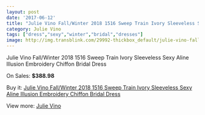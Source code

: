 ```yaml
---
layout: post
date: '2017-06-12'
title: "Julie Vino Fall/Winter 2018 1516 Sweep Train Ivory Sleeveless Sexy Aline Illusion Embroidery Chiffon Bridal Dress"
category: Julie Vino
tags: ["dress","sexy","winter","bridal","dresses"]
image: http://img.transblink.com/29992-thickbox_default/julie-vino-fall-winter-2018-1516-sweep-train-ivory-sleeveless-sexy-aline-illusion-embroidery-chiffon-bridal-dress.jpg
---
```

Julie Vino Fall/Winter 2018 1516 Sweep Train Ivory Sleeveless Sexy Aline Illusion Embroidery Chiffon Bridal Dress

On Sales: **$388.98**
<a href="https://www.transblink.com/en/julie-vino/10102-julie-vino-fall-winter-2018-1516-sweep-train-ivory-sleeveless-sexy-aline-illusion-embroidery-chiffon-bridal-dress.html"><amp-img layout="responsive" width="600" height="600" src="//img.transblink.com/29992-thickbox_default/julie-vino-fall-winter-2018-1516-sweep-train-ivory-sleeveless-sexy-aline-illusion-embroidery-chiffon-bridal-dress.jpg" alt="Julie Vino Fall/Winter 2018 1516 Sweep Train Ivory Sleeveless Sexy Aline Illusion Embroidery Chiffon Bridal Dress 0" /></a>
<a href="https://www.transblink.com/en/julie-vino/10102-julie-vino-fall-winter-2018-1516-sweep-train-ivory-sleeveless-sexy-aline-illusion-embroidery-chiffon-bridal-dress.html"><amp-img layout="responsive" width="600" height="600" src="//img.transblink.com/29997-thickbox_default/julie-vino-fall-winter-2018-1516-sweep-train-ivory-sleeveless-sexy-aline-illusion-embroidery-chiffon-bridal-dress.jpg" alt="Julie Vino Fall/Winter 2018 1516 Sweep Train Ivory Sleeveless Sexy Aline Illusion Embroidery Chiffon Bridal Dress 1" /></a>
<a href="https://www.transblink.com/en/julie-vino/10102-julie-vino-fall-winter-2018-1516-sweep-train-ivory-sleeveless-sexy-aline-illusion-embroidery-chiffon-bridal-dress.html"><amp-img layout="responsive" width="600" height="600" src="//img.transblink.com/29996-thickbox_default/julie-vino-fall-winter-2018-1516-sweep-train-ivory-sleeveless-sexy-aline-illusion-embroidery-chiffon-bridal-dress.jpg" alt="Julie Vino Fall/Winter 2018 1516 Sweep Train Ivory Sleeveless Sexy Aline Illusion Embroidery Chiffon Bridal Dress 2" /></a>
<a href="https://www.transblink.com/en/julie-vino/10102-julie-vino-fall-winter-2018-1516-sweep-train-ivory-sleeveless-sexy-aline-illusion-embroidery-chiffon-bridal-dress.html"><amp-img layout="responsive" width="600" height="600" src="//img.transblink.com/29995-thickbox_default/julie-vino-fall-winter-2018-1516-sweep-train-ivory-sleeveless-sexy-aline-illusion-embroidery-chiffon-bridal-dress.jpg" alt="Julie Vino Fall/Winter 2018 1516 Sweep Train Ivory Sleeveless Sexy Aline Illusion Embroidery Chiffon Bridal Dress 3" /></a>
<a href="https://www.transblink.com/en/julie-vino/10102-julie-vino-fall-winter-2018-1516-sweep-train-ivory-sleeveless-sexy-aline-illusion-embroidery-chiffon-bridal-dress.html"><amp-img layout="responsive" width="600" height="600" src="//img.transblink.com/29994-thickbox_default/julie-vino-fall-winter-2018-1516-sweep-train-ivory-sleeveless-sexy-aline-illusion-embroidery-chiffon-bridal-dress.jpg" alt="Julie Vino Fall/Winter 2018 1516 Sweep Train Ivory Sleeveless Sexy Aline Illusion Embroidery Chiffon Bridal Dress 4" /></a>
<a href="https://www.transblink.com/en/julie-vino/10102-julie-vino-fall-winter-2018-1516-sweep-train-ivory-sleeveless-sexy-aline-illusion-embroidery-chiffon-bridal-dress.html"><amp-img layout="responsive" width="600" height="600" src="//img.transblink.com/29993-thickbox_default/julie-vino-fall-winter-2018-1516-sweep-train-ivory-sleeveless-sexy-aline-illusion-embroidery-chiffon-bridal-dress.jpg" alt="Julie Vino Fall/Winter 2018 1516 Sweep Train Ivory Sleeveless Sexy Aline Illusion Embroidery Chiffon Bridal Dress 5" /></a>

Buy it: [Julie Vino Fall/Winter 2018 1516 Sweep Train Ivory Sleeveless Sexy Aline Illusion Embroidery Chiffon Bridal Dress](https://www.transblink.com/en/julie-vino/10102-julie-vino-fall-winter-2018-1516-sweep-train-ivory-sleeveless-sexy-aline-illusion-embroidery-chiffon-bridal-dress.html "Julie Vino Fall/Winter 2018 1516 Sweep Train Ivory Sleeveless Sexy Aline Illusion Embroidery Chiffon Bridal Dress")

View more: [Julie Vino](https://www.transblink.com/en/71-julie-vino "Julie Vino")